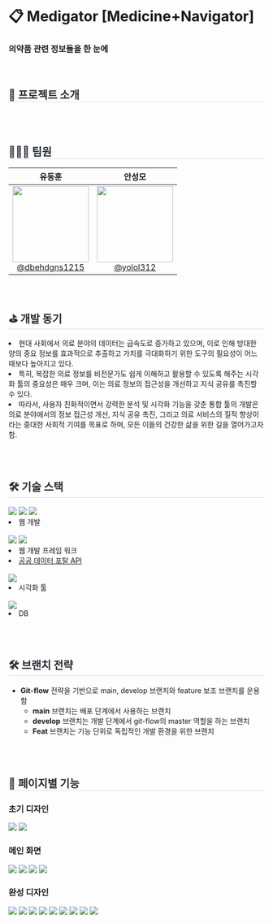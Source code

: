 <div align="left"><h1>📋 Medigator [Medicine+Navigator] </h1></div>
<h3>의약품 관련 정보들을 한 눈에</h3><br>

<h2 style="border-bottom: 1px solid #d8dee4; color: #282d33;"> 📌 프로젝트 소개</h2> 
<br><br>
<h2 style="border-bottom: 1px solid #d8dee4; color: #282d33;"> 🧑‍🤝‍🧑 팀원</h2> 
<table>
<thead>
<tr>
<th align="center"><strong>유동훈</strong></th>
<th align="center"><strong>안성모</strong></th>
</tr>
</thead>
<tbody>
<tr>
<td align="center"><a href="https://github.com/dbehdgns1215"><img src="" height="150" width="150" style="max-width: 100%;"> <br> @dbehdgns1215</a></td>
<td align="center"><a href="https://github.com/yolol312"><img src="" height="150" width="150" style="max-width: 100%;"> <br> @yolol312</a></td>
</tr>
</tbody>
</table>
<br>

<h2 style="border-bottom: 1px solid #d8dee4; color: #282d33;"> ⛳ 개발 동기 </h2> 
<li>현대 사회에서 의료 분야의 데이터는 급속도로 증가하고 있으며, 이로 인해 방대한 양의 중요 정보를 효과적으로 추출하고 가치를 극대화하기 위한 도구의 필요성이 어느 때보다 높아지고 있다.
<li>특히, 복잡한 의료 정보를 비전문가도 쉽게 이해하고 활용할 수 있도록 해주는 시각화 툴의 중요성은 매우 크며, 이는 의료 정보의 접근성을 개선하고 지식 공유를 촉진할 수 있다.
<li>따라서, 사용자 친화적이면서 강력한 분석 및 시각화 기능을 갖춘 통합 툴의 개발은 의료 분야에서의 정보 접근성 개선, 지식 공유 촉진, 그리고 의료 서비스의 질적 향상이라는 중대한 사회적 기여를 목표로 하며, 모든 이들의 건강한 삶을 위한 길을 열어가고자 함.

  
<br><br>
<h2 style="border-bottom: 1px solid #d8dee4; color: #282d33;"> 🛠️ 기술 스택 </h2>

<div>
  <img src="https://img.shields.io/badge/Java-007396?style=for-the-badge&logo=Java&logoColor=white">
  <img src="https://img.shields.io/badge/Javascript-F7DF1E?style=for-the-badge&logo=Javascript&logoColor=white">
  <img src="https://img.shields.io/badge/HTML5-E34F26?style=for-the-badge&logo=HTML5&logoColor=white">
  <li>웹 개발</li>
</div>
<div>
  <br/><img src="https://img.shields.io/badge/Spring-6DB33F?style=for-the-badge&logo=Spring&logoColor=white">
  <img src="https://img.shields.io/badge/Spring Boot-6DB33F?style=for-the-badge&logo=Spring Boot&logoColor=white">
  <li>웹 개발 프레임 워크</li>
  <li><a href="https://www.data.go.kr/data/15075057/openapi.do" target="_blank">공공 데이터 포탈 API</a></li>
</div>
<div>
  <br/><img src="https://img.shields.io/badge/Python-3776AB?style=for-the-badge&logo=Python&logoColor=white">
  <li>시각화 툴</li>
</div>

<div>
  <br/><img src="https://img.shields.io/badge/MySQL-4479A1?style=for-the-badge&logo=MySQL&logoColor=white">
  <li>DB</li>
</div>

<br><br>

<h2 style="border-bottom: 1px solid #d8dee4; color: #282d33;"> 🛠️ 브랜치 전략 </h2>
<ul>
  <li><strong>Git-flow</strong> 전략을 기반으로 main, develop 브랜치와 feature 보조 브랜치를 운용함
  <ul>
    <li><strong>main</strong> 브랜치는 배포 단계에서 사용하는 브랜치</li>
    <li><strong>develop</strong> 브랜치는 개발 단계에서 git-flow의 master 역할을 하는 브랜치</li>
    <li><strong>Feat</strong> 브랜치는 기능 단위로 독립적인 개발 환경을 위한 브랜치</li>
  </ul>
  </li>
</ul>


<br><br>
<h2 style="border-bottom: 1px solid #d8dee4; color: #282d33;"> 📄 페이지별 기능</h2>
<h3>초기 디자인</h3>
<img src="https://github.com/dbehdgns1215/Medigator/assets/77192122/099d6efb-a1bd-4392-96f6-56a9fb6df88c">
<img src="https://github.com/dbehdgns1215/Medigator/assets/77192122/11cb7def-1f05-4279-b79d-c1933ef80361">

<h3>메인 화면</h3>
<img src="https://github.com/dbehdgns1215/Medigator/assets/77192122/af127c04-e0ff-49a7-baed-a03e8e8bf88b">
<img src="https://github.com/dbehdgns1215/Medigator/assets/77192122/2274c2d0-f38b-476a-ad62-59383328d5d1">


<img src="https://github.com/dbehdgns1215/Medigator/assets/77192122/460787fd-1888-4042-9468-8370f1f1f36a">
<img src="https://github.com/dbehdgns1215/Medigator/assets/77192122/c8d7674f-a676-4172-8114-0c5b92bedfcc">

<h3>완성 디자인</h3>
<img src="https://github.com/user-attachments/assets/f5a7ba3a-29e6-4ed2-a68d-4ed806dd2bf6">
<img src="https://github.com/user-attachments/assets/d298fdcb-a154-4a97-8d0b-498d9a3891e3">
<img src="https://github.com/user-attachments/assets/e5226931-3ca6-42ba-a417-88a5daa4c900">
<img src="https://github.com/user-attachments/assets/cd388018-b501-4a49-8fde-e8aa08e975ee">
<img src="https://github.com/user-attachments/assets/94599e46-d1d7-46eb-889b-412dcf3adb3e">
<img src="https://github.com/user-attachments/assets/afe0cc12-0ff8-4fc3-85bf-e7572c9b4650">
<img src="https://github.com/user-attachments/assets/b75adb1c-be5e-4b90-9df8-f01e00d038cd">
<img src="https://github.com/user-attachments/assets/e1840cfa-50e0-4221-af62-0373e720f681">
<img src="https://github.com/user-attachments/assets/2e10bb4b-d707-412c-b646-e3d795a98ee5">




